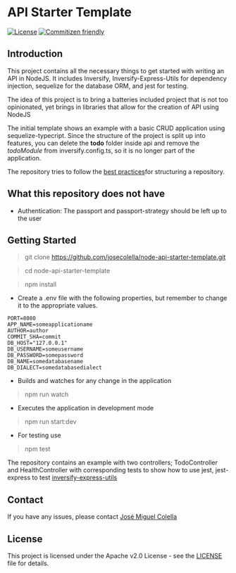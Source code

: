 # API Starter Template


[![License](https://img.shields.io/badge/License-Apache%202.0-blue.svg)](https://opensource.org/licenses/Apache-2.0)
[![Commitizen friendly](https://img.shields.io/badge/commitizen-friendly-brightgreen.svg)](http://commitizen.github.io/cz-cli/)


## Introduction

This project contains all the necessary things to get started with writing an API in NodeJS. It includes Inversify, Inversify-Express-Utils for dependency injection, sequelize for the database ORM, and jest for testing.

The idea of this project is to bring a batteries included project that is not too opinionated, yet brings in libraries that allow for the creation of API using NodeJS

The initial template shows an example with a basic CRUD application using sequelize-typecript. Since the structure of the project is split up into features, you can delete the **todo** folder inside api and remove the *todoModule* from inversify.config.ts, so it is no longer part of the application.

The repository tries to follow the [best practices](https://github.com/goldbergyoni/nodebestpractices)for structuring a repository. 


## What this repository does not have

* Authentication: The passport and passport-strategy should be left up to the user


## Getting Started


> git clone https://github.com/josecolella/node-api-starter-template.git

> cd node-api-starter-template

> npm install

- Create a .env file with the following properties, but remember to change it to the appropriate values.

```
PORT=8080
APP_NAME=someapplicationame
AUTHOR=author
COMMIT_SHA=commit
DB_HOST="127.0.0.1"
DB_USERNAME=someusername
DB_PASSWORD=somepassword
DB_NAME=somedatabasename
DB_DIALECT=somedatabasedialect
```

- Builds and watches for any change in the application
> npm run watch

- Executes the application in development mode
> npm run start:dev

* For testing use

> npm test

The repository contains an example with two controllers; TodoController and HealthController with corresponding tests to show how to use jest, jest-express to test [inversify-express-utils](https://github.com/inversify/inversify-express-utils)


## Contact

If you have any issues, please contact [José Miguel Colella](jose.colella@dynatrace.com)


## License

This project is licensed under the Apache v2.0 License - see the [LICENSE](./LICENSE) file for details.


